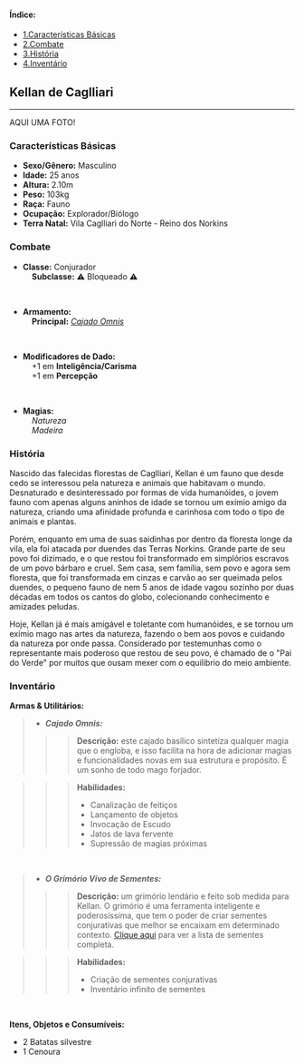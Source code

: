 <nav class='sidelist'>
  <div class='side-content'>
  <h4>Índice:</h4>
  <ul>
    <li><a class='super' href="#1.">
      <span class='bold'>1.</span>Características Básicas
    </a></li>
    <li><a class='super' href="#2.">
      <span class='bold'>2.</span>Combate
    </a></li>
    <li><a class='super' href="#3.">
      <span class='bold'>3.</span>História
    </a></li>
    <li><a class='super' href="#4.">
      <span class='bold'>4.</span>Inventário
    </a></li>
  </ul>
  </div>
</nav>

<div id='0.' class='title'>
<h2>Kellan de Caglliari</h2>
<hr class='solid'>
</div>

AQUI UMA FOTO!

<div id='1.' class='item'>
<h3>Características Básicas</h3>
</div>
 
- **Sexo/Gênero:** Masculino
- **Idade:** 25 anos
- **Altura:** 2.10m
- **Peso:** 103kg
- **Raça:** Fauno
- **Ocupação:** Explorador/Biólogo
- **Terra Natal:** Vila Caglliari do Norte - Reino dos Norkins

<div id='2.' class='item'>
<h3>Combate</h3>
</div>

- **Classe:** Conjurador <br/>
&nbsp;&nbsp;&nbsp;&nbsp;**Subclasse:** ⚠️ Bloqueado ⚠️

<br />

- **Armamento:** <br/>
&nbsp;&nbsp;&nbsp;&nbsp;**Principal:** [*Cajado Omnis*]()

<br />

- **Modificadores de Dado:** <br/>
&nbsp;&nbsp;&nbsp;&nbsp;+1 em **Inteligência/Carisma** <br/>
&nbsp;&nbsp;&nbsp;&nbsp;+1 em **Percepção**

<br />

- **Magias:** <br/>
&nbsp;&nbsp;&nbsp;&nbsp;*Natureza* <br/>
&nbsp;&nbsp;&nbsp;&nbsp;*Madeira*

<div id='3.' class='item'>
<h3>História</h3>
</div>

Nascido das falecidas florestas de Caglliari, Kellan é um fauno que desde cedo se interessou pela natureza e animais que habitavam o mundo. Desnaturado e desinteressado por formas de vida humanóides, o jovem fauno com apenas alguns aninhos de idade se tornou um exímio amigo da natureza, criando uma afinidade profunda e carinhosa com todo o tipo de animais e plantas.

Porém, enquanto em uma de suas saidinhas por dentro da floresta longe da vila, ela foi atacada por duendes das Terras Norkins. Grande parte de seu povo foi dizimado, e o que restou foi transformado em simplórios escravos de um povo bárbaro e cruel. Sem casa, sem família, sem povo e agora sem floresta, que foi transformada em cinzas e carvão ao ser queimada pelos duendes, o pequeno fauno de nem 5 anos de idade vagou sozinho por duas décadas em todos os cantos do globo, colecionando conhecimento e amizades peludas.

Hoje, Kellan já é mais amigável e toletante com humanóides, e se tornou um exímio mago nas artes da natureza, fazendo o bem aos povos e cuidando da natureza por onde passa. Considerado por testemunhas como o representante mais poderoso que restou de seu povo, é chamado de o "Pai do Verde" por muitos que ousam mexer com o equilibrio do meio ambiente.

<div id='4.' class='item'>
<h3>Inventário</h3>
</div>

**Armas & Utilitários:** <br/>
> - ***Cajado Omnis:*** <br />
>>> **Descrição:** este cajado basílico sintetiza qualquer magia que o engloba, e isso facilita na hora de adicionar magias e funcionalidades novas em sua estrutura e propósito. É um sonho de todo mago forjador.

>>> **Habilidades:**
>>> - Canalização de feitiços
>>> - Lançamento de objetos
>>> - Invocação de Escudo
>>> - Jatos de lava fervente
>>> - Supressão de magias próximas

<br />

> - ***O Grimório Vivo de Sementes:***
>>> **Descrição:** um grimório lendário e feito sob medida para Kellan. O grimório é uma ferramenta inteligente e poderosíssima, que tem o poder de criar sementes conjurativas que melhor se encaixam em determinado contexto. [Clique aqui](/04_esquema-de-itens/?markdown=5) para ver a lista de sementes completa.

>>> **Habilidades:**
>>> - Criação de sementes conjurativas
>>> - Inventário infinito de sementes

<br />

**Itens, Objetos e Consumíveis:** <br/>
- 2 Batatas silvestre
- 1 Cenoura

<div class='end'>